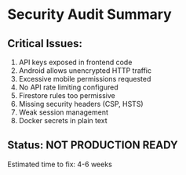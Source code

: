 # Security Audit Summary

## Critical Issues:
1. API keys exposed in frontend code
2. Android allows unencrypted HTTP traffic  
3. Excessive mobile permissions requested
4. No API rate limiting configured
5. Firestore rules too permissive
6. Missing security headers (CSP, HSTS)
7. Weak session management
8. Docker secrets in plain text

## Status: NOT PRODUCTION READY
Estimated time to fix: 4-6 weeks

